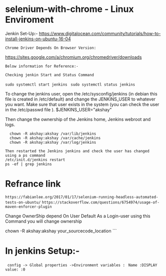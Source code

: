 # selenium-with-chrome - Linux Enviroment

Jenkin Set-Up:-
https://www.digitalocean.com/community/tutorials/how-to-install-jenkins-on-ubuntu-16-04

``` Chrome Driver Depends On Browser Version: ```

https://sites.google.com/a/chromium.org/chromedriver/downloads

``` Below information for Reference:- ```

``` Checking jenkin Start and Status Command ```

   ```sudo systemctl start jenkins ```
   ```sudo systemctl status jenkins ```
 
 
To change the jenkins user, open the /etc/sysconfig/jenkins (in debian this file is created in /etc/default) and change the JENKINS_USER to whatever you want. Make sure that user exists in the system (you can check the user in the /etc/passwd file ).
  $JENKINS_USER="akshay"
  
Then change the ownership of the Jenkins home, Jenkins webroot and logs.
```
  chown -R akshay:akshay /var/lib/jenkins 
  chown -R akshay:akshay /var/cache/jenkins
  chown -R akshay:akshay /var/log/jenkins
  ```
  ```
  Then restarted the Jenkins jenkins and check the user has changed using a ps command
  /etc/init.d/jenkins restart
  ps -ef | grep jenkins
  
  ````
 #  Refrance link 
 
``` https://fabianlee.org/2017/01/17/selenium-running-headless-automated-tests-on-ubuntu/ ```
``` https://stackoverflow.com/questions/6754974/usage-of-maven-enforcer-plugin ```

Change OwnerShip depend On User Default As a Login-user
using this Command you will change ownership

  chown -R akshay:akshay your_sourcecode_location ```
  
 #  In jenkins Setup:-
  
  ``` config -> Global properties ->Environment variables :```
   ```  Name :DISPLAY  value: :0 ```

